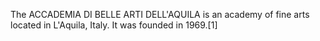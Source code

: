 The ACCADEMIA DI BELLE ARTI DELL'AQUILA is an academy of fine arts located in L'Aquila, Italy. It was founded in 1969.[1]
